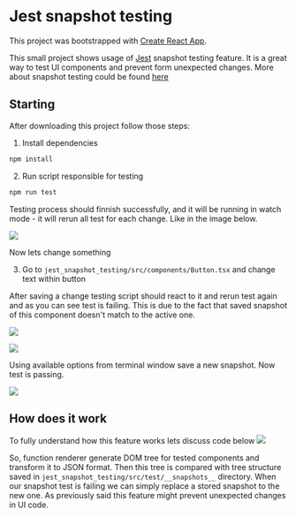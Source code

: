 # Jest snapshot testing

This project was bootstrapped with [Create React App](https://github.com/facebook/create-react-app).

This small project shows usage of [Jest](https://jestjs.io/docs) snapshot testing feature. It is a great way to test UI components and prevent form unexpected changes.
More about snapshot testing could be found [here](https://jestjs.io/docs/en/snapshot-testing)

## Starting 

After downloading this project follow those steps:
1. Install dependencies
```bash
npm install
```
2. Run script responsible for testing

```bash
npm run test
```

Testing process should finnish successfully, and it will be running in watch mode - it will rerun all test for each change. 
Like in the image below.

![](https://i.imgur.com/5nHger3.png)

Now lets change something

3. Go to `jest_snapshot_testing/src/components/Button.tsx` and change text within button

After saving a change testing script should react to it and rerun test again and as you can see test is failing.
This is due to the fact that saved snapshot of this component doesn't match to the active one.

![](https://i.imgur.com/jFd2FJj.png)

![](https://i.imgur.com/WLmRyXI.png)

Using available options from terminal window save a new snapshot. Now test is passing.

![](https://i.imgur.com/B75tbaT.png)

## How does it work

To fully understand how this feature works lets discuss code below
![](https://i.imgur.com/gwyo325.png)

So, function renderer generate DOM tree for tested components and transform it to JSON format. Then this tree is compared with tree structure saved in `jest_snapshot_testing/src/test/__snapshots__` directory.
When our snapshot test is failing we can simply replace a stored snapshot to the new one.
As previously said this feature might prevent unexpected changes in UI code.
